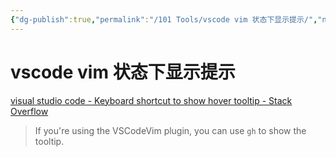 ```yaml
---
{"dg-publish":true,"permalink":"/101 Tools/vscode vim 状态下显示提示/","noteIcon":"","created":"2023-05-09T19:12:14+08:00","updated":"2024-01-31T13:33:14+08:00"}
---
```



# vscode vim 状态下显示提示

[visual studio code - Keyboard shortcut to show hover tooltip - Stack Overflow](https://stackoverflow.com/questions/32279384/keyboard-shortcut-to-show-hover-tooltip#:~:text=The%20trick%20is%20timing.,CMD%2FCtrl%20%2B%20press%20K.)
 
> If you're using the VSCodeVim plugin, you can use `gh` to show the tooltip. [](https://stackoverflow.com/a/66860229)
